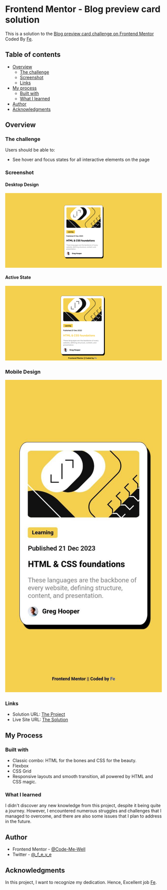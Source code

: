 # Frontend Mentor - Blog preview card solution

This is a solution to the [Blog preview card challenge on Frontend Mentor](https://www.frontendmentor.io/challenges/blog-preview-card-ckPaj01IcS) Coded By [Fe](feyselteshome05@gmail.com).

## Table of contents

- [Overview](#overview)
  - [The challenge](#the-challenge)
  - [Screenshot](#screenshot)
  - [Links](#links)
- [My process](#my-process)
  - [Built with](#built-with)
  - [What I learned](#what-i-learned)
- [Author](#author)
- [Acknowledgments](#acknowledgments)

## Overview

### The challenge

Users should be able to:

- See hover and focus states for all interactive elements on the page

### Screenshot

#### Desktop Design

![Sample of the desktop design I built](./assets/images/Desktop.png)

#### Active State

![Sample of the desktop design at active state](./assets/images/Active.png)

### Mobile Design

![Sample of the mobile design I built](./assets/images/photo_6019466845565861965_y.jpg)

### Links

- Solution URL: [The Project](https://github.com/Code-Me-Well/Blog-preview-card-main)
- Live Site URL: [The Solution](https://code-me-well.github.io/Blog-preview-card-main/)

## My Process

### Built with

- Classic combo: HTML for the bones and CSS for the beauty.
- Flexbox
- CSS Grid
- Responsive layouts and smooth transition, all powered by HTML and CSS magic.

### What I learned

I didn't discover any new knowledge from this project, despite it being quite a journey. However, I encountered numerous struggles and challenges that I managed to overcome, and there are also some issues that I plan to address in the future.

## Author

- Frontend Mentor - [@Code-Me-Well](https://www.frontendmentor.io/profile/Code-Me-Well)
- Twitter - [@\_f_e_y_e](https://www.twitter.com/_f_e_y_e)

## Acknowledgments

In this project, I want to recognize my dedication. Hence, Excellent job [Fe](https://github.com/Code-Me-Well).
